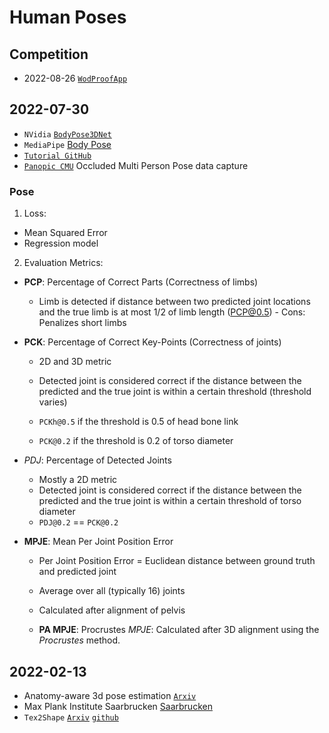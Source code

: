 # Human Poses

## Competition

- 2022-08-26 [`WodProofApp`](https://wodproofapp.com)

## 2022-07-30

- `NVidia` [`BodyPose3DNet`](https://catalog.ngc.nvidia.com/orgs/nvidia/teams/tao/models/bodypose3dnet)
- `MediaPipe` [Body Pose](https://google.github.io/mediapipe/solutions/pose)
- [`Tutorial GitHub`](https://github.com/cbsudux/Human-Pose-Estimation-101)
- [`Panopic CMU`](http://domedb.perception.cs.cmu.edu/) Occluded Multi Person Pose
data capture

### Pose

1. Loss:

- Mean Squared Error
- Regression model

2. Evaluation Metrics:

- __PCP__: Percentage of Correct Parts (Correctness of limbs)

  - Limb is detected if distance between two predicted joint locations and the
  true limb is at most 1/2 of limb length (PCP@0.5)  - Cons: Penalizes short limbs

- __PCK__: Percentage of Correct Key-Points (Correctness of joints)

  - 2D and 3D metric
  - Detected joint is considered correct if the distance between the predicted
  and the true joint is within a certain threshold (threshold varies)

  - `PCKh@0.5` if the threshold is 0.5 of head bone link
  - `PCK@0.2` if the threshold is 0.2 of torso diameter

- _PDJ_: Percentage of Detected Joints

  - Mostly a 2D metric
  - Detected joint is considered correct if the distance between the predicted
  and the true joint is within a certain threshold of torso diameter
  - `PDJ@0.2` == `PCK@0.2`

- __MPJE__: Mean Per Joint Position Error

  - Per Joint Position Error = Euclidean distance between ground truth and
  predicted joint
  - Average over all (typically 16) joints
  - Calculated after alignment of pelvis

  - __PA MPJE__: Procrustes _MPJE_: Calculated after 3D alignment using the
  _Procrustes_ method.

## 2022-02-13

- Anatomy-aware 3d pose estimation [`Arxiv`](https://arxiv.org/pdf/2002.10322v5.pdf)
- Max Plank Institute Saarbrucken [Saarbrucken](https://www.mpi-inf.mpg.de/departments/visual-computing-and-artificial-intelligence/publications)
- `Tex2Shape` [`Arxiv`](https://arxiv.org/pdf/1904.08645.pdf) [`github`](https://github.com/thmoa/tex2shape)
